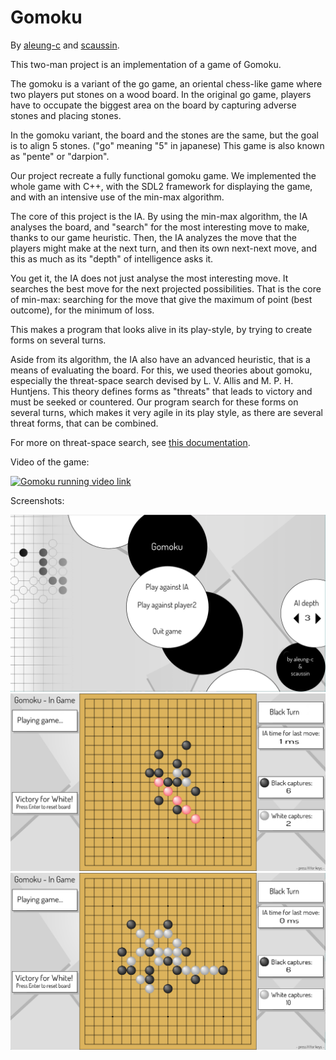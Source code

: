 # Gomoku
By [aleung-c](https://github.com/aleung-c) and [scaussin](https://github.com/scaussin).

This two-man project is an implementation of a game of Gomoku.

The gomoku is a variant of the go game, an oriental chess-like game where two players put stones on a wood board.
In the original go game, players have to occupate the biggest area on the board by capturing adverse stones and placing stones.

In the gomoku variant, the board and the stones are the same, but the goal is to align 5 stones. ("go" meaning "5" in japanese)
This game is also known as "pente" or "darpion".

Our project recreate a fully functional gomoku game. We implemented the whole game with C++, with the SDL2 framework for
displaying the game, and with an intensive use of the min-max algorithm.

The core of this project is the IA. By using the min-max algorithm, the IA analyses the board, and "search" for the most interesting
move to make, thanks to our game heuristic. Then, the IA analyzes the move that the players might make at the next turn, and then
its own next-next move, and this as much as its "depth" of intelligence asks it.

You get it, the IA does not just analyse the most interesting move. It searches the best move for the next projected possibilities.
That is the core of min-max: searching for the move that give the maximum of point (best outcome), for the minimum of loss.

This makes a program that looks alive in its play-style, by trying to create forms on several turns.

Aside from its algorithm, the IA also have an advanced heuristic, that is a means of evaluating the board. For this, we used theories
about gomoku, especially the threat-space search devised by L. V. Allis and M. P. H. Huntjens. This theory defines forms as "threats"
that leads to victory and must be seeked or countered. Our program search for these forms on several turns,
which makes it very agile in its play style, as there are several threat forms, that can be combined.

For more on threat-space search, see [this documentation](http://www.renju.nu/wp-content/uploads/sites/46/2016/09/Go-Moku.pdf).

Video of the game:

[![Gomoku running video link](https://img.youtube.com/vi/A97sY5tTSNk/0.jpg)](https://www.youtube.com/watch?v=A97sY5tTSNk)

Screenshots:

![Alt text](./screens/gomoku_1.png "Gomoku screenshot 1")
![Alt text](./screens/gomoku_2.png "Gomoku screenshot 2")
![Alt text](./screens/gomoku_3.png "Gomoku screenshot 3")
